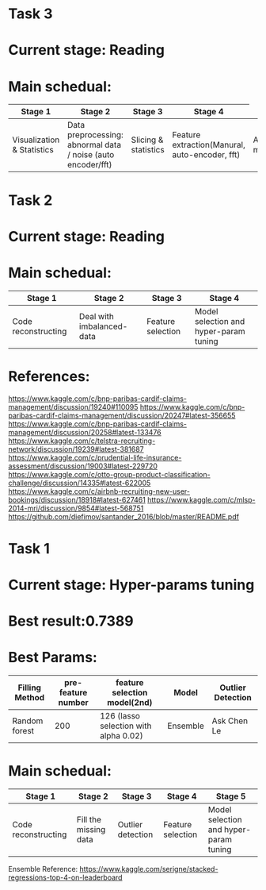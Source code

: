 # Task 3

Current stage: Reading
=========================

Main schedual:
==============
<table>
  <thead>
    <tr>
      <th>Stage 1</th>
      <th>Stage 2</th>
      <th>Stage 3</th>
      <th>Stage 4</th>
    </tr>
  </thead>
  <tbody>
    <tr>
      <td>Visualization & Statistics</td>
      <td>Data preprocessing: abnormal data / noise (auto encoder/fft)</td>
      <td>Slicing & statistics</td>
      <td>Feature extraction(Manural, auto-encoder, fft)</td>
      <td>Aggregation model</td>
      <td>Sequence model</td>
    </tr>
  </tbody>
</table>

# Task 2

Current stage: Reading
===================================

Main schedual:
==============
<table>
  <thead>
    <tr>
      <th>Stage 1</th>
      <th>Stage 2</th>
      <th>Stage 3</th>
      <th>Stage 4</th>
    </tr>
  </thead>
  <tbody>
    <tr>
      <td>Code reconstructing</td>
      <td>Deal with imbalanced-data</td>
      <td>Feature selection</td>
      <td>Model selection and hyper-param tuning</td>
    </tr>
  </tbody>
</table>

References:
=================
https://www.kaggle.com/c/bnp-paribas-cardif-claims-management/discussion/19240#110095
https://www.kaggle.com/c/bnp-paribas-cardif-claims-management/discussion/20247#latest-356655
https://www.kaggle.com/c/bnp-paribas-cardif-claims-management/discussion/20258#latest-133476
https://www.kaggle.com/c/telstra-recruiting-network/discussion/19239#latest-381687
https://www.kaggle.com/c/prudential-life-insurance-assessment/discussion/19003#latest-229720
https://www.kaggle.com/c/otto-group-product-classification-challenge/discussion/14335#latest-622005
https://www.kaggle.com/c/airbnb-recruiting-new-user-bookings/discussion/18918#latest-627461
https://www.kaggle.com/c/mlsp-2014-mri/discussion/9854#latest-568751
https://github.com/diefimov/santander_2016/blob/master/README.pdf




# Task 1

Current stage: Hyper-params tuning
===================================

Best result:0.7389
=================

Best Params:
=================
<table>
  <thead>
    <tr>
      <th>Filling Method</th>
      <th>pre-feature number</th>
      <th>feature selection model(2nd)</th>
      <th>Model</th>
      <th>Outlier Detection</th>
    </tr>
  </thead>
  <tbody>
    <tr>
      <td>Random forest</td>
      <td>200</td>
      <td>126 (lasso selection with alpha 0.02)</td>
      <td>Ensemble</td>
      <td>Ask Chen Le</td>
    </tr>
  </tbody>
</table>

Main schedual:
==============
<table>
  <thead>
    <tr>
      <th>Stage 1</th>
      <th>Stage 2</th>
      <th>Stage 3</th>
      <th>Stage 4</th>
      <th>Stage 5</th>
    </tr>
  </thead>
  <tbody>
    <tr>
      <td>Code reconstructing</td>
      <td>Fill the missing data</td>
      <td>Outlier detection</td>
      <td>Feature selection</td>
      <td>Model selection and hyper-param tuning</td>
    </tr>
  </tbody>
</table>

Ensemble Reference:
https://www.kaggle.com/serigne/stacked-regressions-top-4-on-leaderboard
